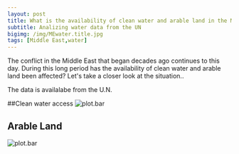 ```yaml
---
layout: post
title: What is the availability of clean water and arable land in the Middle East?
subtitle: Analizing water data from the UN
bigimg: /img/MEwater.title.jpg
tags: [Middle East,water]
---
```

The conflict in the Middle East that began decades ago continues to this day. During this long period has the availability of clean water and arable land been affected? Let's take a closer look at the situation..

The data is availalabe from the U.N.


##Clean water access
![plot.bar](https://github.com/ed-chin-git/ed-chin-git.github.io/raw/master/img/plot.bar.water.png)

## Arable Land
![plot.bar](https://github.com/ed-chin-git/ed-chin-git.github.io/raw/master/img/plot.bar.culti.png)




